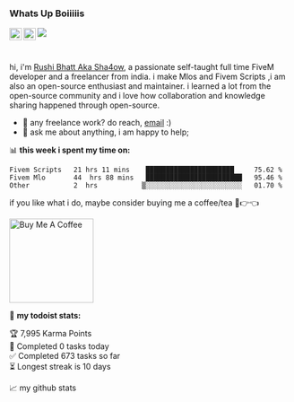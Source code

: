 ### Whats Up Boiiiiis  
<a href="https://www.instagram.com/rushi.bhatt114/">
  <img align="left" alt="Abhishek's Instagram" width="22px" src="https://raw.githubusercontent.com/hussainweb/hussainweb/main/icons/instagram.png" />
</a>
<a href="https://discord.gg/fVa48BHxxW">
  <img align="left" alt="Abhishek's Discord" width="22px" src="https://raw.githubusercontent.com/peterthehan/peterthehan/master/assets/discord.svg" />
</a>


![](https://visitor-badge.glitch.me/badge?page_id=abhisheknaiidu.abhisheknaiidu)

<br />

hi, i'm [Rushi Bhatt Aka Sha4ow](https://discord.gg/ZzM5UQsTk2/), a passionate self-taught full time FiveM developer and a freelancer from india. i make Mlos and Fivem Scripts ,i am also an open-source enthusiast and maintainer. i learned a lot from the open-source community and i love how collaboration and knowledge sharing happened through open-source.


  
- 💼 any freelance work? do reach, [email](mailto:sha4owskeleton@gmail.com) :)
- 💬 ask me about anything, i am happy to help;


📊 **this week i spent my time on:**
<!--START_SECTION:waka-->

```text
Fivem Scripts   21 hrs 11 mins    ██████████████████████     75.62 %
Fivem Mlo       44  hrs 88 mins   ████████████████████████   95.46 %
Other           2  hrs           ▒░░░░░░░░░░░░░░░░░░░░░░░░   01.70 %
```

<!--END_SECTION:waka-->

if you like what i do, maybe consider buying me a coffee/tea 🥺👉👈

<a href="https://www.buymeacoffee.com/rushibhatt9" target="_blank"><img src="https://cdn.buymeacoffee.com/buttons/v2/default-red.png" alt="Buy Me A Coffee" width="150" ></a>

🚧 **my todoist stats:**
<!-- TODO-IST:START -->
🏆  7,995 Karma Points           
🌸  Completed 0 tasks today           
✅  Completed 673 tasks so far           
⏳  Longest streak is 10 days
<!-- TODO-IST:END -->


📈 my github stats







<!---
sha4ow/sha4ow is a ✨ special ✨ repository because its `README.md` (this file) appears on your GitHub profile.
You can click the Preview link to take a look at your changes.
--->

